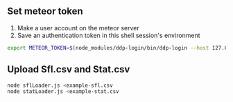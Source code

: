 ## Set meteor token
1) Make a user account on the meteor server
2) Save an authentication token in this shell session's environment

```sh
export METEOR_TOKEN=$(node_modules/ddp-login/bin/ddp-login --host 127.0.0.1 --port 3000 --method email)
```

## Upload Sfl.csv and Stat.csv

```sh
node sflLoader.js <example-sfl.csv 
node statLoader.js <example-stat.csv 
```
